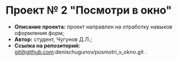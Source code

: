 # Проект № 2 "Посмотри в окно"
* **Описание проекта:** проект направлен на отработку навыков оформления форм;
* **Автор:** студент, Чугунов Д.Л.;
* **Ссылка на репозиторий:** git@github.com:denischugunov/posmotri_v_okno.git .
